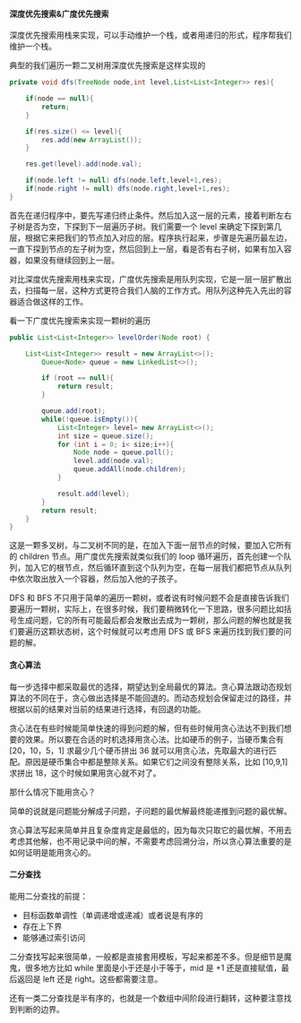 #### 深度优先搜索&广度优先搜索

深度优先搜索用栈来实现，可以手动维护一个栈，或者用递归的形式，程序帮我们维护一个栈。

典型的我们遍历一颗二叉树用深度优先搜索是这样实现的

```java
private void dfs(TreeNode node,int level,List<List<Integer>> res){

    if(node == null){
        return;
    }

    if(res.size() <= level){
        res.add(new ArrayList());
    }

    res.get(level).add(node.val);

    if(node.left != null) dfs(node.left,level+1,res);
    if(node.right != null) dfs(node.right,level+1,res);
}
```
首先在递归程序中，要先写递归终止条件。然后加入这一层的元素，接着判断左右子树是否为空，下探到下一层遍历子树。我们需要一个 level 来确定下探到第几层，根据它来把我们的节点加入对应的层。程序执行起来，步骤是先遍历最左边，一直下探到节点的左子树为空，然后回到上一层，看是否有右子树，如果有加入容器，如果没有继续回到上一层。


对比深度优先搜索用栈来实现，广度优先搜索是用队列实现，它是一层一层扩散出去，扫描每一层，这种方式更符合我们人脑的工作方式。用队列这种先入先出的容器适合做这样的工作。

看一下广度优先搜索来实现一颗树的遍历

```java
public List<List<Integer>> levelOrder(Node root) {

    List<List<Integer>> result = new ArrayList<>();
        Queue<Node> queue = new LinkedList<>();

        if (root == null){
            return result;
        }

        queue.add(root);
        while(!queue.isEmpty()){
            List<Integer> level= new ArrayList<>();
            int size = queue.size();
            for (int i = 0; i< size;i++){
                Node node = queue.poll();
                level.add(node.val);
                queue.addAll(node.children);
            }

            result.add(level);
        }
        return result;
    }
}
```

这是一颗多叉树，与二叉树不同的是，在加入下面一层节点的时候，要加入它所有的 children 节点。用广度优先搜索就类似我们的 loop 循环遍历，首先创建一个队列，加入它的根节点，然后循环直到这个队列为空，在每一层我们都把节点从队列中依次取出放入一个容器，然后加入他的子孩子。

DFS 和 BFS 不只用于简单的遍历一颗树，或者说有时候问题不会是直接告诉我们要遍历一颗树，实际上，在很多时候，我们要稍微转化一下思路，很多问题比如括号生成问题，它的所有可能最后都会发散出去成为一颗树，那么问题的解也就是我们要遍历这颗状态树，这个时候就可以考虑用 DFS 或 BFS 来遍历找到我们要的问题的解。

#### 贪心算法

每一步选择中都采取最优的选择，期望达到全局最优的算法。贪心算法跟动态规划算法的不同在于，贪心做出选择是不能回退的。而动态规划会保留走过的路径，并根据以前的结果对当前的结果进行选择，有回退的功能。

贪心法在有些时候能简单快速的得到问题的解，但有些时候用贪心法达不到我们想要的效果。所以要在合适的时机选择用贪心法。比如硬币的例子，当硬币集合有 [20，10，5，1] 求最少几个硬币拼出 36 就可以用贪心法，先取最大的进行匹配。原因是硬币集合中都是整除关系。如果它们之间没有整除关系，比如 [10,9,1] 求拼出 18，这个时候如果用贪心就不对了。

那什么情况下能用贪心？

简单的说就是问题能分解成子问题，子问题的最优解最终能递推到问题的最优解。

贪心算法写起来简单并且复杂度肯定是最低的，因为每次只取它的最优解，不用去考虑其他解，也不用记录中间的解，不需要考虑回溯分治，所以贪心算法重要的是如何证明是能用贪心的。


#### 二分查找

能用二分查找的前提：

- 目标函数单调性（单调递增或递减）或者说是有序的
- 存在上下界
- 能够通过索引访问

二分查找写起来很简单，一般都是直接套用模板，写起来都差不多。但是细节是魔鬼，很多地方比如 while 里面是小于还是小于等于，mid 是 +1 还是直接赋值，最后返回是 left 还是 right。这些都需要注意。

还有一类二分查找是半有序的，也就是一个数组中间阶段进行翻转，这种要注意找到判断的边界。


